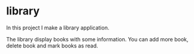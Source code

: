 # library
In this project I make a library application.

The library display books with some information. You can add more book, delete book and mark books as read.
